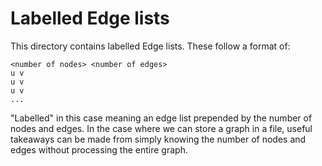 # Labelled Edge lists

This directory contains labelled Edge lists. These follow a format of:

```text
<number of nodes> <number of edges>
u v
u v
u v
...
```

"Labelled" in this case meaning an edge list prepended by the number of nodes and edges. In the case where we can store a graph in a file, useful takeaways can be made from simply knowing the number of nodes and edges without processing the entire graph.
